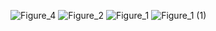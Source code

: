 
![Figure_4](https://github.com/rezaanalytics11/assignment-34/assets/105513524/c5be71f8-f370-479a-be93-d36decfc5c7c)
![Figure_2](https://github.com/rezaanalytics11/assignment-34/assets/105513524/cd1c2b43-4445-4ace-9557-d6a270230a6f)
![Figure_1](https://github.com/rezaanalytics11/assignment-34/assets/105513524/f9428613-879d-45f2-b86a-6eb637c6e361)
![Figure_1 (1)](https://github.com/rezaanalytics11/assignment-34/assets/105513524/8717ba2d-d844-40b5-9e63-e3e69e185c7a)
